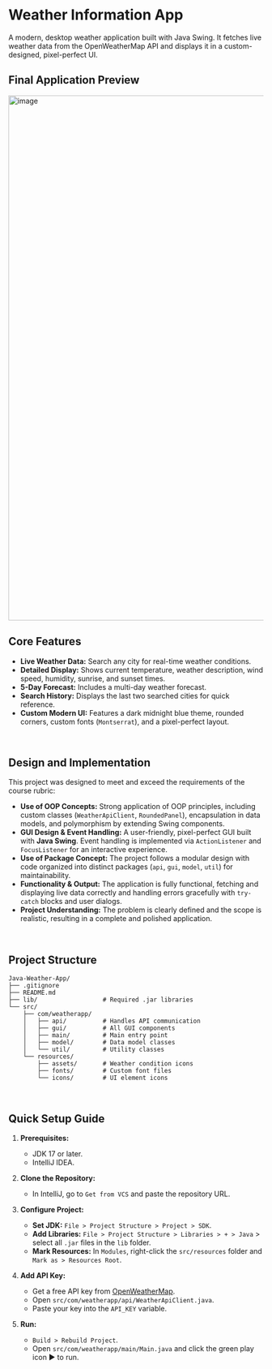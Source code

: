 # Weather Information App
A modern, desktop weather application built with Java Swing. It fetches live weather data from the OpenWeatherMap API and displays it in a custom-designed, pixel-perfect UI.

## Final Application Preview
<img width="1919" height="1035" alt="image" src="https://github.com/user-attachments/assets/2491cf2c-8894-43fd-bd65-9e676570b1b2" />

<br>

## Core Features
- **Live Weather Data:** Search any city for real-time weather conditions.
- **Detailed Display:** Shows current temperature, weather description, wind speed, humidity, sunrise, and sunset times.
- **5-Day Forecast:** Includes a multi-day weather forecast.
- **Search History:** Displays the last two searched cities for quick reference.
- **Custom Modern UI:** Features a dark midnight blue theme, rounded corners, custom fonts (`Montserrat`), and a pixel-perfect layout.

<br>

## Design and Implementation
This project was designed to meet and exceed the requirements of the course rubric:
-   **Use of OOP Concepts:** Strong application of OOP principles, including custom classes (`WeatherApiClient`, `RoundedPanel`), encapsulation in data models, and polymorphism by extending Swing components.
-   **GUI Design & Event Handling:** A user-friendly, pixel-perfect GUI built with **Java Swing**. Event handling is implemented via `ActionListener` and `FocusListener` for an interactive experience.
-   **Use of Package Concept:** The project follows a modular design with code organized into distinct packages (`api`, `gui`, `model`, `util`) for maintainability.
-   **Functionality & Output:** The application is fully functional, fetching and displaying live data correctly and handling errors gracefully with `try-catch` blocks and user dialogs.
-   **Project Understanding:** The problem is clearly defined and the scope is realistic, resulting in a complete and polished application.

<br>

## Project Structure
```
Java-Weather-App/
├── .gitignore
├── README.md
├── lib/                  # Required .jar libraries
└── src/
    ├── com/weatherapp/
    │   ├── api/          # Handles API communication
    │   ├── gui/          # All GUI components
    │   ├── main/         # Main entry point
    │   ├── model/        # Data model classes
    │   └── util/         # Utility classes
    └── resources/
        ├── assets/       # Weather condition icons
        ├── fonts/        # Custom font files
        └── icons/        # UI element icons
```

<br>

## Quick Setup Guide

1.  **Prerequisites:**
    * JDK 17 or later.
    * IntelliJ IDEA.

2.  **Clone the Repository:**
    * In IntelliJ, go to `Get from VCS` and paste the repository URL.

3.  **Configure Project:**
    * **Set JDK:** `File > Project Structure > Project > SDK`.
    * **Add Libraries:** `File > Project Structure > Libraries > + > Java` > select all `.jar` files in the `lib` folder.
    * **Mark Resources:** In `Modules`, right-click the `src/resources` folder and `Mark as > Resources Root`.

4.  **Add API Key:**
    * Get a free API key from [OpenWeatherMap](https://openweathermap.org/).
    * Open `src/com/weatherapp/api/WeatherApiClient.java`.
    * Paste your key into the `API_KEY` variable.

5.  **Run:**
    * `Build > Rebuild Project`.
    * Open `src/com/weatherapp/main/Main.java` and click the green play icon ▶️ to run.

